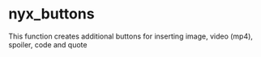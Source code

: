 # nyx_buttons
This function creates additional buttons for inserting image, video (mp4), spoiler, code and quote

